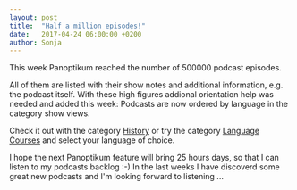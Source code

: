 ```yaml
---
layout: post
title:  "Half a million episodes!"
date:   2017-04-24 06:00:00 +0200
author: Sonja
---
```


This week Panoptikum reached the number of 500000 podcast episodes.

All of them are listed with their show notes and additional information, e.g. the podcast itself. With these high figures addional orientation help was needed and added this week: Podcasts are now ordered by language in the category show views.

Check it out with the category [History](https://panoptikum.io/categories/24) or try the category [Language Courses](https://panoptikum.io/categories/54) and select your language of choice.

I hope the next Panoptikum feature will bring 25 hours days, so that I can listen to my podcasts backlog :-) In the last weeks I have discoverd some great new podcasts and I'm looking forward to listening ...
